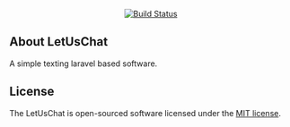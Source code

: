 <p align="center">
<a href="#"><img src="https://travis-ci.org/laravel/framework.svg" alt="Build Status"></a>
</p>

## About LetUsChat
A simple texting laravel based software.

## License

The LetUsChat is open-sourced software licensed under the [MIT license](https://opensource.org/licenses/MIT).

